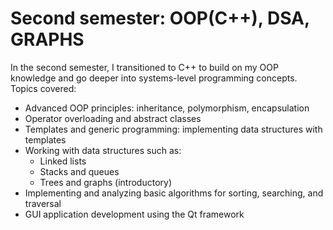# Second semester: OOP(C++), DSA, GRAPHS
In the second semester, I transitioned to C++ to build on my OOP knowledge and go deeper into systems-level programming concepts. Topics covered:
- Advanced OOP principles: inheritance, polymorphism, encapsulation
- Operator overloading and abstract classes
- Templates and generic programming: implementing data structures with templates
- Working with data structures such as:
  - Linked lists
  - Stacks and queues
  - Trees and graphs (introductory)
- Implementing and analyzing basic algorithms for sorting, searching, and traversal
- GUI application development using the Qt framework
